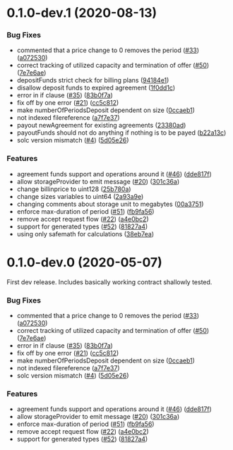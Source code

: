 <a name="0.1.0-dev.1"></a>
# 0.1.0-dev.1 (2020-08-13)


### Bug Fixes

* commented that a price change to 0 removes the period ([#33](https://github.com/rsksmart/rif-marketplace-storage/issues/33)) ([a072530](https://github.com/rsksmart/rif-marketplace-storage/commit/a072530))
* correct tracking of utilized capacity and termination of offer ([#50](https://github.com/rsksmart/rif-marketplace-storage/issues/50)) ([7e7e6ae](https://github.com/rsksmart/rif-marketplace-storage/commit/7e7e6ae))
* depositFunds strict check for billing plans ([94184e1](https://github.com/rsksmart/rif-marketplace-storage/commit/94184e1))
* disallow deposit funds to expired agreement ([1f0dd1c](https://github.com/rsksmart/rif-marketplace-storage/commit/1f0dd1c))
* error in if clause ([#35](https://github.com/rsksmart/rif-marketplace-storage/issues/35)) ([83b0f7a](https://github.com/rsksmart/rif-marketplace-storage/commit/83b0f7a))
* fix off by one error ([#21](https://github.com/rsksmart/rif-marketplace-storage/issues/21)) ([cc5c812](https://github.com/rsksmart/rif-marketplace-storage/commit/cc5c812))
* make numberOfPeriodsDeposit dependent on size ([0ccaeb1](https://github.com/rsksmart/rif-marketplace-storage/commit/0ccaeb1))
* not indexed filereference ([a7f7e37](https://github.com/rsksmart/rif-marketplace-storage/commit/a7f7e37))
* payout newAgreement for existing agreements ([23380ad](https://github.com/rsksmart/rif-marketplace-storage/commit/23380ad))
* payoutFunds should not do anything if nothing is to be payed ([b22a13c](https://github.com/rsksmart/rif-marketplace-storage/commit/b22a13c))
* solc version mismatch ([#4](https://github.com/rsksmart/rif-marketplace-storage/issues/4)) ([5d05e26](https://github.com/rsksmart/rif-marketplace-storage/commit/5d05e26))


### Features

* agreement funds support and operations around it ([#46](https://github.com/rsksmart/rif-marketplace-storage/issues/46)) ([dde817f](https://github.com/rsksmart/rif-marketplace-storage/commit/dde817f))
* allow storageProvider to emit message ([#20](https://github.com/rsksmart/rif-marketplace-storage/issues/20)) ([301c36a](https://github.com/rsksmart/rif-marketplace-storage/commit/301c36a))
* change billinprice to uint128 ([25b780a](https://github.com/rsksmart/rif-marketplace-storage/commit/25b780a))
* change sizes variables to uint64 ([2a93a9e](https://github.com/rsksmart/rif-marketplace-storage/commit/2a93a9e))
* changing comments about storage unit to megabytes ([00a3751](https://github.com/rsksmart/rif-marketplace-storage/commit/00a3751))
* enforce max-duration of period ([#51](https://github.com/rsksmart/rif-marketplace-storage/issues/51)) ([fb9fa56](https://github.com/rsksmart/rif-marketplace-storage/commit/fb9fa56))
* remove accept request flow ([#22](https://github.com/rsksmart/rif-marketplace-storage/issues/22)) ([a4e0bc2](https://github.com/rsksmart/rif-marketplace-storage/commit/a4e0bc2))
* support for generated types ([#52](https://github.com/rsksmart/rif-marketplace-storage/issues/52)) ([81827a4](https://github.com/rsksmart/rif-marketplace-storage/commit/81827a4))
* using only safemath for calculations ([38eb7ea](https://github.com/rsksmart/rif-marketplace-storage/commit/38eb7ea))



<a name="0.1.0-dev.0"></a>
# 0.1.0-dev.0 (2020-05-07)

First dev release. Includes basically working contract shallowly tested. 

### Bug Fixes

* commented that a price change to 0 removes the period ([#33](https://github.com/rsksmart/rif-marketplace-storage/issues/33)) ([a072530](https://github.com/rsksmart/rif-marketplace-storage/commit/a072530))
* correct tracking of utilized capacity and termination of offer ([#50](https://github.com/rsksmart/rif-marketplace-storage/issues/50)) ([7e7e6ae](https://github.com/rsksmart/rif-marketplace-storage/commit/7e7e6ae))
* error in if clause ([#35](https://github.com/rsksmart/rif-marketplace-storage/issues/35)) ([83b0f7a](https://github.com/rsksmart/rif-marketplace-storage/commit/83b0f7a))
* fix off by one error ([#21](https://github.com/rsksmart/rif-marketplace-storage/issues/21)) ([cc5c812](https://github.com/rsksmart/rif-marketplace-storage/commit/cc5c812))
* make numberOfPeriodsDeposit dependent on size ([0ccaeb1](https://github.com/rsksmart/rif-marketplace-storage/commit/0ccaeb1))
* not indexed filereference ([a7f7e37](https://github.com/rsksmart/rif-marketplace-storage/commit/a7f7e37))
* solc version mismatch ([#4](https://github.com/rsksmart/rif-marketplace-storage/issues/4)) ([5d05e26](https://github.com/rsksmart/rif-marketplace-storage/commit/5d05e26))


### Features

* agreement funds support and operations around it ([#46](https://github.com/rsksmart/rif-marketplace-storage/issues/46)) ([dde817f](https://github.com/rsksmart/rif-marketplace-storage/commit/dde817f))
* allow storageProvider to emit message ([#20](https://github.com/rsksmart/rif-marketplace-storage/issues/20)) ([301c36a](https://github.com/rsksmart/rif-marketplace-storage/commit/301c36a))
* enforce max-duration of period ([#51](https://github.com/rsksmart/rif-marketplace-storage/issues/51)) ([fb9fa56](https://github.com/rsksmart/rif-marketplace-storage/commit/fb9fa56))
* remove accept request flow ([#22](https://github.com/rsksmart/rif-marketplace-storage/issues/22)) ([a4e0bc2](https://github.com/rsksmart/rif-marketplace-storage/commit/a4e0bc2))
* support for generated types ([#52](https://github.com/rsksmart/rif-marketplace-storage/issues/52)) ([81827a4](https://github.com/rsksmart/rif-marketplace-storage/commit/81827a4))


